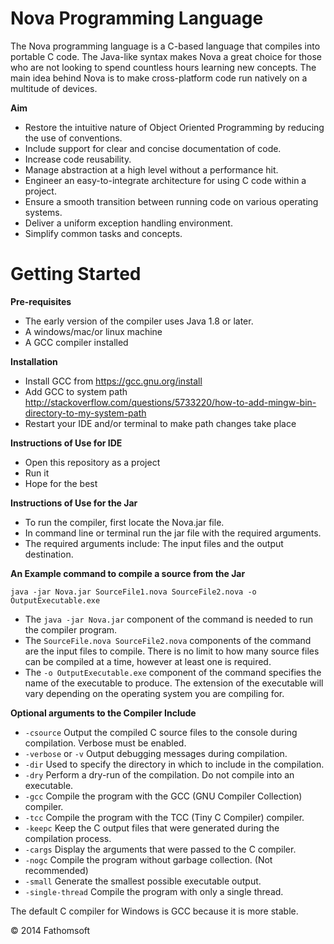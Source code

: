 Nova Programming Language
===========================

The Nova programming language is a C-based language that compiles into portable C code. The Java-like syntax makes Nova a great choice for those who are not looking to spend countless hours learning new concepts. The main idea behind Nova is to make cross-platform code run natively on a multitude of devices.

__Aim__

  * Restore the intuitive nature of Object Oriented Programming by reducing the use of conventions.
  * Include support for clear and concise documentation of code.
  * Increase code reusability.
  * Manage abstraction at a high level without a performance hit.
  * Engineer an easy-to-integrate architecture for using C code within a project.
  * Ensure a smooth transition between running code on various operating systems.
  * Deliver a uniform exception handling environment.
  * Simplify common tasks and concepts.

Getting Started
===============

__Pre-requisites__

  * The early version of the compiler uses Java 1.8 or later.
  * A windows/mac/or linux machine
  * A GCC compiler installed

__Installation__

* Install GCC from https://gcc.gnu.org/install
* Add GCC to system path http://stackoverflow.com/questions/5733220/how-to-add-mingw-bin-directory-to-my-system-path
* Restart your IDE and/or terminal to make path changes take place

__Instructions of Use for IDE__

* Open this repository as a project
* Run it
* Hope for the best

__Instructions of Use for the Jar__

  * To run the compiler, first locate the Nova.jar file.
  * In command line or terminal run the jar file with the required arguments.
  * The required arguments include: The input files and the output destination.

__An Example command to compile a source from the Jar__

`java -jar Nova.jar SourceFile1.nova SourceFile2.nova -o OutputExecutable.exe`

  * The `java -jar Nova.jar` component of the command is needed to run the compiler program.
  * The `SourceFile.nova SourceFile2.nova` components of the command are the input files to compile. There is no limit to how many source files can be compiled at a time, however at least one is required.
  * The `-o OutputExecutable.exe` component of the command specifies the name of the executable to produce. The extension of the executable will vary depending on the operating system you are compiling for.

__Optional arguments to the Compiler Include__

  * `-csource` Output the compiled C source files to the console during compilation. Verbose must be enabled.
  * `-verbose` or `-v` Output debugging messages during compilation.
  * `-dir` Used to specify the directory in which to include in the compilation.
  * `-dry` Perform a dry-run of the compilation. Do not compile into an executable.
  * `-gcc` Compile the program with the GCC (GNU Compiler Collection) compiler.
  * `-tcc` Compile the program with the TCC (Tiny C Compiler) compiler.
  * `-keepc` Keep the C output files that were generated during the compilation process.
  * `-cargs` Display the arguments that were passed to the C compiler.
  * `-nogc` Compile the program without garbage collection. (Not recommended)
  * `-small` Generate the smallest possible executable output.
  * `-single-thread` Compile the program with only a single thread.

The default C compiler for Windows is GCC because it is more stable.



© 2014 Fathomsoft
